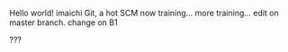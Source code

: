 Hello world!
imaichi
Git, a hot SCM
now training...
more training...
edit on master branch.
change on B1

???
